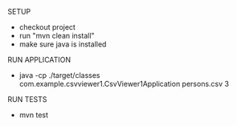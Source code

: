 SETUP
- checkout project
- run "mvn clean install"
- make sure java is installed


RUN APPLICATION
- java -cp ./target/classes com.example.csvviewer1.CsvViewer1Application persons.csv 3
 
RUN TESTS
- mvn test